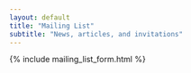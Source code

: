 ```yaml
---
layout: default
title: "Mailing List"
subtitle: "News, articles, and invitations"
---
```


{% include mailing_list_form.html %}
